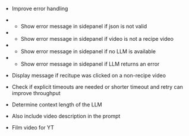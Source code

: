 - Improve error handling
- - Show error message in sidepanel if json is not valid
- - Show error message in sidepanel if video is not a recipe video
- - Show error message in sidepanel if no LLM is available
- - Show error message in sidepanel if LLM returns an error

- Display message if recitupe was clicked on a non-recipe video
- Check if explicit timeouts are needed or shorter timeout and retry can improve throughput
- Determine context length of the LLM
- Also include video description in the prompt
- Film video for YT